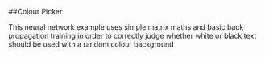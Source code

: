 ##Colour Picker

This neural network example uses simple matrix maths and basic back propagation training in order to correctly judge whether white or black text should be used with a random colour background
